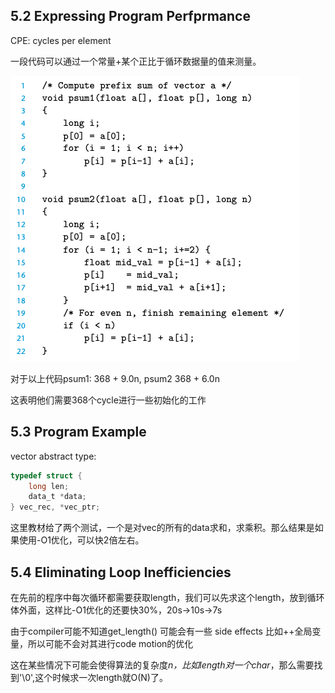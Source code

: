 ## 5.2 Expressing Program Perfprmance

CPE: cycles per element

一段代码可以通过一个常量+某个正比于循环数据量的值来测量。

![](./procedure.png)

对于以上代码psum1: 368 + 9.0n, psum2 368 + 6.0n

这表明他们需要368个cycle进行一些初始化的工作

## 5.3 Program Example

vector abstract type:

```c
typedef struct {
    long len;
    data_t *data;
} vec_rec, *vec_ptr;
```

这里教材给了两个测试，一个是对vec的所有的data求和，求乘积。那么结果是如果使用-O1优化，可以快2倍左右。

## 5.4 Eliminating Loop Inefficiencies

在先前的程序中每次循环都需要获取length，我们可以先求这个length，放到循环体外面，这样比-O1优化的还要快30%，20s->10s->7s

由于compiler可能不知道get_length() 可能会有一些 side effects 比如++全局变量，所以可能不会对其进行code motion的优化

这在某些情况下可能会使得算法的复杂度*n，比如length对一个char*，那么需要找到'\0',这个时候求一次length就O(N)了。



